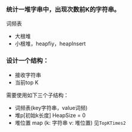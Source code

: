### 统计一堆字串中，出现次数前K的字符串。
词频表
- 大根堆
- 小根堆，heapfiy，heapInsert

### 设计一个结构：
- 接收字符串
- 当前top K

需要使用如下三个子结构：
- 词频表(key字符串，value词频)
- 堆p[初始k长度] HeapSize = 0
- 堆位置 map (k: 字符串  v: 堆位置)
见`TopKTimes2`